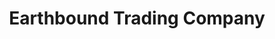 ---
title: "Earthbound Trading Company"
url: /panama-city-beach/earthbound-trading-company/
shop: clothes
---